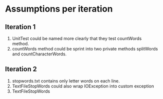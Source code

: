 # Assumptions per iteration

## Iteration 1
1. UnitTest could be named more clearly that they test countWords method.
2. countWords method could be sprint into two private methods splitWords and countCharacterWords.
## Iteration 2
1. stopwords.txt contains only letter words on each line.
2. TextFileStopWords could also wrap IOException into custom exception
3. TextFileStopWords